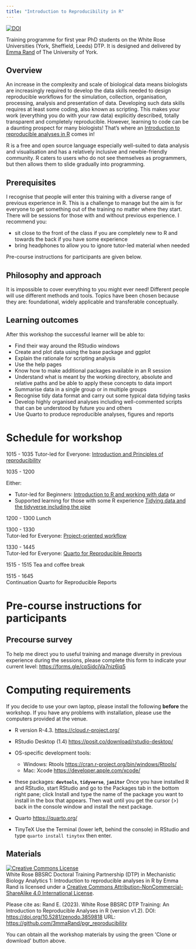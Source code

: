 ```yaml
---
title: "Introduction to Reproducibility in R"
---
```



[![DOI](https://zenodo.org/badge/DOI/10.5281/zenodo.3859818.svg)](https://doi.org/10.5281/zenodo.3859818)


Training programme for first year PhD students on the White Rose Universities (York, Sheffield, Leeds) DTP. It is designed and delivered by [Emma Rand](https://www.york.ac.uk/biology/our-staff/emma-rand/) of The University of York.

## Overview

An increase in the complexity and scale of biological data means biologists are increasingly required to develop the data skills needed to design reproducible workflows for the simulation, collection, organisation, processing, analysis and presentation of data. Developing such data skills requires at least some coding, also known as scripting. This makes your work (everything you do with your raw data) explicitly described, totally transparent and completely reproducible. However, learning to code can be a daunting prospect for many biologists! That’s where an [Introduction to reproducible analyses in R](https://github.com/3mmaRand/pgr_reproducibility) comes in!

R is a free and open source language especially well-suited to data analysis and visualisation and has a relatively inclusive and newbie-friendly community. R caters to users who do not see themselves as programmers, but then allows them to slide gradually into programming.


## Prerequisites

I recognise that people will enter this training with a diverse range of previous experience in R. This is a challenge to manage but the aim is for everyone to get something out of the training no matter where they start. 
There will be sessions for those with and without previous experience. I recommend you:

-   sit close to the front of the class if you are completely new to R and towards the back if you have some experience 
-   bring headphones to allow you to ignore tutor-led material when needed

Pre-course instructions for participants are given below.

## Philosophy and approach

It is impossible to cover everything to you might ever need! Different people will use different methods and tools. Topics have been chosen because they are: foundational, widely applicable and transferable conceptually.


## Learning outcomes

After this workshop the successful learner will be able to:

-   Find their way around the RStudio windows
-   Create and plot data using the base package and ggplot
-   Explain the rationale for scripting analysis
-   Use the help pages
-   Know how to make additional packages available in an R session
-   Understand what is meant by the working directory, absolute and relative paths and be able to apply these concepts to data import
-   Summarise data in a single group or in multiple groups
-   Recognise tidy data format and carry out some typical data tidying tasks
-   Develop highly organised analyses including well-commented scripts that can be understood by future you and others
-   Use Quarto to produce reproducible analyses, figures and reports


# Schedule for workshop


1015 - 1035
Tutor-led for Everyone: [Introduction and Principles of reproducibility](https://3mmarand.github.io/pgr_reproducibility/slides/01_intro_and_principles_of_repro.html)

1035 - 1200

Either: 

-   Tutor-led for Beginners:  [Introduction to R and working with data](https://3mmarand.github.io/pgr_reproducibility/slides/02_intro_to_r_and_working_with_data.html)
or
-   Supported learning for those with some R experience [Tidying data and the tidyverse including the pipe](https://3mmarand.github.io/pgr_reproducibility/slides/04_tidying_data_and_the_tidyverse.html)

1200 - 1300 Lunch 

1300 - 1330  
Tutor-led for Everyone: [Project-oriented workflow](https://3mmarand.github.io/pgr_reproducibility/slides/03_rstudio_projects.html)

1330 - 1445  
Tutor-led for Everyone: [Quarto for Reproducible Reports](https://3mmarand.github.io/wr-analytics-1/modules/quarto/slide.html#/title-slide)

1515 - 1515 Tea and coffee break 

1515 - 1645  
Continuation Quarto for Reproducible Reports



# Pre-course instructions for participants

## Precourse survey

To help me direct you to useful training and manage diversity in previous experience during the sessions, please complete this form to indicate your current level: https://forms.gle/cpSjdcjVa7niz6iq5

# Computing requirements

If you decide to use your own laptop, please install the following **before** 
the workshop. If you have any problems with installation, please use the 
computers provided at the venue.


-   R version R-4.3. https://cloud.r-project.org/

-   RStudio Desktop (1.4) https://posit.co/download/rstudio-desktop/

-   OS-specific development tools:
    -   Windows: Rtools https://cran.r-project.org/bin/windows/Rtools/
    -   Mac: Xcode https://developer.apple.com/xcode/

-   these packages: **`devtools`**, **`tidyverse`**, **`janitor`**
    Once you have installed R and RStudio, start RStudio and go to the 
    Packages tab in the bottom right pane; click Install and type the 
    name of the package you want to install in the box that appears. 
    Then wait until you get the cursor (>) back in the console window
    and install the next package.

-   Quarto https://quarto.org/

-   TinyTeX
    Use the Terminal (lower left, behind the console) in RStudio and type
    `quarto install tinytex`
    then enter.

## Materials

<a rel="license" href="http://creativecommons.org/licenses/by-nc-sa/4.0/"><img alt="Creative Commons License" style="border-width:0" src="https://i.creativecommons.org/l/by-nc-sa/4.0/88x31.png" /></a><br /><span xmlns:dct="http://purl.org/dc/terms/" property="dct:title">White Rose BBSRC Doctoral Training Partnership (DTP) in Mechanistic Biology Analytics 1: Introduction to reproducible analyses in R</span> by <span xmlns:cc="http://creativecommons.org/ns#" property="cc:attributionName">Emma Rand</span> is licensed under a <a rel="license" href="http://creativecommons.org/licenses/by-nc-sa/4.0/">Creative Commons Attribution-NonCommercial-ShareAlike 4.0 International License</a>.

Please cite as:
Rand E. (2023). White Rose BBSRC DTP Training: An Introduction to Reproducible Analyses in R (version v1.2). DOI: https://doi.org/10.5281/zenodo.3859818 URL: https://github.com/3mmaRand/pgr_reproducibility

You can obtain all the workshop materials by using the green 
'Clone or download' button above.







